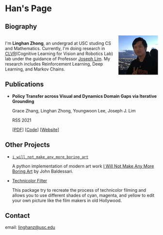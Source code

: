 # Han's Page

## Biography

<img src="img/mypic.jpg" alt="mypic" width="130" align="right"/><br/>
I'm **Linghan Zhong**, an undergrad at USC studing CS and Mathematics. Currently, I'm doing research in [CLVR](https://www.clvrai.com/)(Cognitive Learning for Vision and Robotics Lab) lab under the guidance of Professor [Joseph Lim](https://viterbi-web.usc.edu/~limjj/). My research includes Reinforcement Learning, Deep Learning, and Markov Chains.

## Publications

- **Policy Transfer across Visual and Dynamics Domain Gaps via Iterative Grounding**
  
  Grace Zhang, Linghan Zhong, Youngwoon Lee, Joseph J. Lim

  RSS 2021 
  
  [[PDF](https://www.youtube.com/watch?v=dQw4w9WgXcQ)] [[Code](https://www.youtube.com/watch?v=dQw4w9WgXcQ)] [[Website](https://www.youtube.com/watch?v=dQw4w9WgXcQ)]

## Other Projects

- [`i_will_not_make_any_more_boring_art`](https://github.com/thoughtp0lice/i_will_not_make_any_more_boring_art)
  
  A python implementation of modern art work [I Will Not Make Any More Boring Art](https://www.moma.org/learn/moma_learning/john-baldessari-i-will-not-make-any-more-boring-art-1971/) by John Baldessari.
- [Technicolor Filter](https://github.com/thoughtp0lice/technicolor_filter)
  
  This package try to recreate the process of technicolor filming and allows you to use different shades of cyan, magenta, and yellow to edit your own picture like the film makers in old Hollywood.

## Contact

email: linghanz@usc.edu
